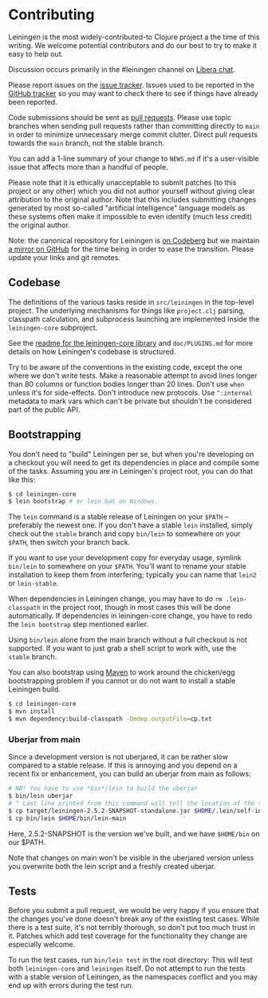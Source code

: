 # Contributing

Leiningen is the most widely-contributed-to Clojure project a the time
of this writing. We welcome potential contributors and do our best to
try to make it easy to help out.

Discussion occurs primarily in the #leiningen channel on [Libera
chat](https://libera.chat).

Please report issues on the
[issue tracker](https://codeberg.org/leiningen/leiningen/issues). Issues used
to be reported in the [GitHub tracker](https://github.com/technomancy/leiningen/issues)
so you may want to check there to see if things have already been reported.

Code submissions should be sent as [pull
requests](https://codeberg.org/leiningen/leiningen/pulls). Please
use topic branches when sending pull requests rather than committing
directly to `main` in order to minimize unnecessary merge commit
clutter. Direct pull requests towards the `main` branch, not the
stable branch.

You can add a 1-line summary of your change to `NEWS.md` if it's a
user-visible issue that affects more than a handful of people.

Please note that it is ethically unacceptable to submit patches (to
this project or any other) which you did not author yourself without
giving clear attribution to the original author. Note that this
includes submitting changes generated by most so-called "artificial
intelligence" language models as these systems often make it
impossible to even identify (much less credit) the original author.

Note: the canonical repository for Leiningen is [on
Codeberg](https://codeberg.org/leiningen/leiningen) but we maintain [a
mirror on GitHub](https://github.com/technomancy/leiningen) for the
time being in order to ease the transition. Please update your links
and git remotes.

## Codebase

The definitions of the various tasks reside in `src/leiningen` in the
top-level project. The underlying mechanisms for things like
`project.clj` parsing, classpath calculation, and subprocess launching
are implemented inside the `leiningen-core` subproject.

See the
[readme for the leiningen-core library](https://codeberg.org/leiningen/leiningen/src/main/leiningen-core/README.md)
and `doc/PLUGINS.md` for more details on how Leiningen's codebase is
structured.

Try to be aware of the conventions in the existing code, except the
one where we don't write tests. Make a reasonable attempt to avoid
lines longer than 80 columns or function bodies longer than 20
lines. Don't use `when` unless it's for side-effects. Don't introduce
new protocols. Use `^:internal` metadata to mark vars which can't be
private but shouldn't be considered part of the public API.

## Bootstrapping

You don't need to "build" Leiningen per se, but when you're developing on a
checkout you will need to get its dependencies in place and compile some of the
tasks. Assuming you are in Leiningen's project root, you can do that like this:

```bash
$ cd leiningen-core
$ lein bootstrap # or lein.bat on Windows.
```

The `lein` command is a stable release of Leiningen on your `$PATH` – preferably
the newest one. If you don't have a stable `lein` installed, simply check out
the `stable` branch and copy `bin/lein` to somewhere on your `$PATH`, then
switch your branch back.

If you want to use your development copy for everyday usage, symlink
`bin/lein` to somewhere on your `$PATH`. You'll want to rename your
stable installation to keep them from interfering; typically you can
name that `lein2` or `lein-stable`.

When dependencies in Leiningen change, you may have to do `rm .lein-classpath`
in the project root, though in most cases this will be done automatically. If
dependencies in leiningen-core change, you have to redo the `lein bootstrap`
step mentioned earlier.

Using `bin/lein` alone from the main branch without a full checkout
is not supported. If you want to just grab a shell script to work
with, use the `stable` branch.

You can also bootstrap using [Maven](https://maven.apache.org/) to work
around the chicken/egg bootstrapping problem if you cannot or do not want to
install a stable Leiningen build.

```bash
$ cd leiningen-core
$ mvn install
$ mvn dependency:build-classpath -Dmdep.outputFile=cp.txt
```

### Uberjar from main

Since a development version is not uberjared, it can be rather slow compared to
a stable release. If this is annoying and you depend on a recent fix or
enhancement, you can build an uberjar from main as follows:

```bash
# NB! You have to use *bin*/lein to build the uberjar
$ bin/lein uberjar
# ^ Last line printed from this command will tell the location of the standalone
$ cp target/leiningen-2.5.2-SNAPSHOT-standalone.jar $HOME/.lein/self-installs
$ cp bin/lein $HOME/bin/lein-main
```

Here, 2.5.2-SNAPSHOT is the version we've built, and we have `$HOME/bin` on our
$PATH.

Note that changes on main won't be visible in the uberjared version unless you
overwrite both the lein script and a freshly created uberjar.

## Tests

Before you submit a pull request, we would be very happy if you ensure
that the changes you've done doesn't break any of the existing test cases. While
there is a test suite, it's not terribly thorough, so don't put too much trust
in it. Patches which add test coverage for the functionality they change are
especially welcome.

To run the test cases, run `bin/lein test` in the root directory: This will test
both `leiningen-core` and `leiningen` itself. Do not attempt to run the tests
with a stable version of Leiningen, as the namespaces conflict and you may end
up with errors during the test run.
